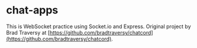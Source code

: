 # chat-apps
This is WebSocket practice using Socket.io and Express. Original project by Brad Traversy at [https://github.com/bradtraversy/chatcord](https://github.com/bradtraversy/chatcord).